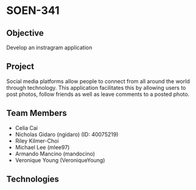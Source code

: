 # SOEN-341

## Objective
Develop an instragram application

## Project
Social media platforms allow people to connect from all around the world through technology. This application
facilitates this by allowing users to post photos, follow friends as well as leave comments to a posted photo. 

## Team Members
- Celia Cai
- Nicholas Gidaro (ngidaro) (ID: 40075219)
- Riley Kilmer-Choi
- Michael Lee (mlee97)
- Armando Mancino (mandocino)
- Veronique Young (VeroniqueYoung)


## Technologies